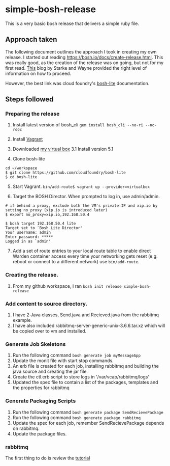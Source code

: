 # simple-bosh-release
This is a very basic bosh release that delivers a simple ruby file. 
## Approach taken
The following document outlines the approach I took in creating my own release.
I started out reading https://bosh.io/docs/create-release.html. This was really good, as the creation of the release was on going, but not for my first read. [This](http://www.starkandwayne.com/blog/your-first-bosh-release/) blog by Starke and Wayne 
provided the right level of information on how to proceed. 

However, the best link was cloud foundry's [bosh-lite](https://github.com/cloudfoundry/bosh-lite) documentation. 
## Steps followed
### Preparing the release
1. Install latest version of bosh_cli `gem install bosh_cli --no-ri --no-rdoc`

2. Install [Vagrant](https://www.vagrantup.com/docs/getting-started/)

3. Downloaded [my virtual box](https://www.virtualbox.org/wiki/Downloads)
3.1 Install version 5.1


4. Clone bosh-lite

 ```
 cd ~/workspace
 $ git clone https://github.com/cloudfoundry/bosh-lite
 $ cd bosh-lite
 ```

5. Start Vagrant. 
`bin/add-route$ vagrant up --provider=virtualbox`

6. Target the BOSH Director. When prompted to log in, use admin/admin.
```
# if behind a proxy, exclude both the VM's private IP and xip.io by setting no_proxy (xip.io is introduced later)
$ export no_proxy=xip.io,192.168.50.4

$ bosh target 192.168.50.4 lite
Target set to `Bosh Lite Director'
Your username: admin
Enter password: *****
Logged in as `admin' 
```

7. Add a set of route entries to your local route table to enable direct Warden container
 access every time your networking gets reset (e.g. reboot or connect to a different network) use `bin/add-route`.

### Creating the release.
1. From my github workspace, I ran `bosh init release simple-bosh-release`

### Add content to source directory.
1. I have 2 Java classes, Send.java and Recieved.java from the rabbitmq example.
2. I have also included rabbitmq-server-generic-unix-3.6.6.tar.xz which will be copied over to vm and installed. 

### Generate Job Skeletons
1. Run the following command `bosh generate job myMessageApp`
2. Update the monit file with start stop commands. 
3. An erb file is created for each job, installing rabbitmq and building the java source and creating the jar file.
4. Create the ctl.erb script to store logs in '/var/vcap/rabbitmq/logs'
5. Updated the spec file to contain a list of the packages, templates and the properties for rabbitmq

### Generate Packaging Scripts
1. Run the following command `bosh generate package SendRecievePackage`
2. Run the following command `bosh generate package rabbitmq`
3. Update the spec for each job, remember SendRecievePackage depends on rabbitmq.
4. Update the package files.



### rabbitmq
The first thing to do is review the [tutorial](https://www.rabbitmq.com/tutorials/tutorial-one-java.html)
